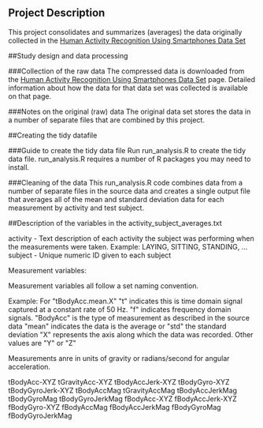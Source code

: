 ## Project Description
This project consolidates and summarizes (averages) the data originally collected in the [Human Activity Recognition Using Smartphones Data Set](http://archive.ics.uci.edu/ml/datasets/Human+Activity+Recognition+Using+Smartphones)

##Study design and data processing

###Collection of the raw data
The compressed data is downloaded from the [Human Activity Recognition Using Smartphones Data Set](http://archive.ics.uci.edu/ml/datasets/Human+Activity+Recognition+Using+Smartphones) page. Detailed information about how the data for that data set was collected is available on that page.

###Notes on the original (raw) data 
The original data set stores the data in a number of separate files that are combined by this project.

##Creating the tidy datafile

###Guide to create the tidy data file
Run run_analysis.R to create the tidy data file. run_analysis.R requires a number of R packages you may need to install.

###Cleaning of the data
This run_analysis.R code combines data from a number of separate files in the source data and creates a single output file that averages all of the mean and standard deviation data for each measurement by activity and test subject.

##Description of the variables in the activity_subject_averages.txt

activity - Text description of each activity the subject was performing when the measurements were taken. Example: LAYING, SITTING, STANDING, ...
subject - Unique numeric ID given to each subject

Measurement variables:

Measurement variables all follow a set naming convention.

Example:
For "tBodyAcc.mean.X"
"t" indicates this is time domain signal captured at a constant rate of 50 Hz. "f" indicates frequency domain signals.
"BodyAcc" is the type of measurement as described in the source data
"mean" indicates the data is the average or "std" the standard deviation
"X" represents the axis along which the data was recorded. Other values are "Y" or "Z"

Measurements anre in units of gravity or radians/second for angular acceleration.

tBodyAcc-XYZ
tGravityAcc-XYZ
tBodyAccJerk-XYZ
tBodyGyro-XYZ
tBodyGyroJerk-XYZ
tBodyAccMag
tGravityAccMag
tBodyAccJerkMag
tBodyGyroMag
tBodyGyroJerkMag
fBodyAcc-XYZ
fBodyAccJerk-XYZ
fBodyGyro-XYZ
fBodyAccMag
fBodyAccJerkMag
fBodyGyroMag
fBodyGyroJerkMag